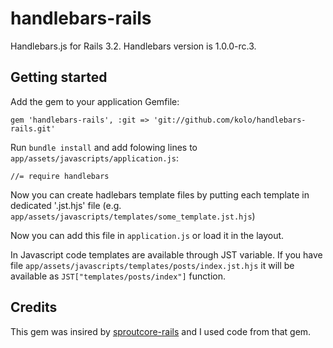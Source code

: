 # handlebars-rails

Handlebars.js for Rails 3.2. Handlebars version is 1.0.0-rc.3.

## Getting started

Add the gem to your application Gemfile:

    gem 'handlebars-rails', :git => 'git://github.com/kolo/handlebars-rails.git'

Run `bundle install` and add folowing lines to
`app/assets/javascripts/application.js`:

    //= require handlebars

Now you can create hadlebars template files by putting each template in
dedicated '.jst.hjs' file (e.g.
`app/assets/javascripts/templates/some_template.jst.hjs`)

Now you can add this file in `application.js` or load it in the layout.

In Javascript code templates are available through JST variable. If you
have file `app/assets/javascripts/templates/posts/index.jst.hjs` it will
be available as `JST["templates/posts/index"]` function.

## Credits

This gem was insired by [sproutcore-rails](https://github.com/kiskolabs/sproutcore-rails) and I used code from that gem.

